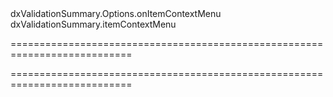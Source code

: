 <!--id-->dxValidationSummary.Options.onItemContextMenu<!--/id-->
<!--EventForAction-->dxValidationSummary.itemContextMenu<!--/EventForAction-->
===========================================================================
<!--hidden--><!--/hidden-->
===========================================================================

